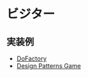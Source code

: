 # ビジター

## 実装例
- [DoFactory](https://github.com/stage-clear/Learning-javascript/blob/master/DesignPatterns/dofactory.com/visiter.md)
- [Design Patterns Game](https://github.com/stage-clear/Learning-javascript/blob/master/DesignPatterns/designpatternsgame.com/visitor.md)
